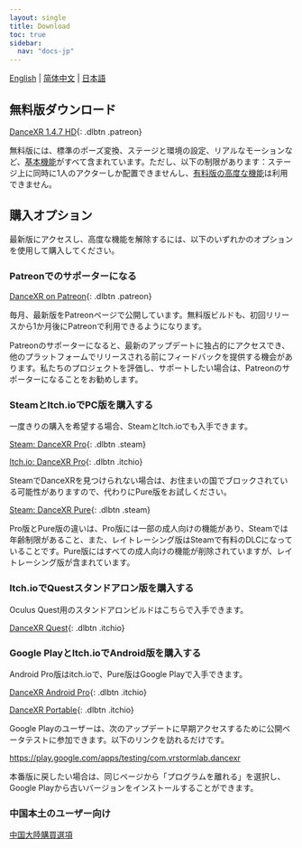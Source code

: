 ```yaml
---
layout: single
title: Download
toc: true
sidebar:
  nav: "docs-jp"
---
```

[English](/dancexr/download) | [简体中文](/zh/dancexr/download) | [日本語](/jp/dancexr/download)

## 無料版ダウンロード

[DanceXR 1.4.7 HD](https://www.patreon.com/posts/release-1-4-7-87008597){: .dlbtn .patreon} 

無料版には、標準のポーズ変換、ステージと環境の設定、リアルなモーションなど、[基本機能](basic_features.md)がすべて含まれています。ただし、以下の制限があります：ステージ上に同時に1人のアクターしか配置できませんし、[有料版の高度な機能](pro_features.md)は利用できません。

## 購入オプション
最新版にアクセスし、高度な機能を解除するには、以下のいずれかのオプションを使用して購入してください。

### Patreonでのサポーターになる

[DanceXR on Patreon](https://www.patreon.com/dvvr){: .dlbtn .patreon} 

毎月、最新版をPatreonページで公開しています。無料版ビルドも、初回リリースから1か月後にPatreonで利用できるようになります。

Patreonのサポーターになると、最新のアップデートに独占的にアクセスでき、他のプラットフォームでリリースされる前にフィードバックを提供する機会があります。私たちのプロジェクトを評価し、サポートしたい場合は、Patreonのサポーターになることをお勧めします。

### SteamとItch.ioでPC版を購入する

一度きりの購入を希望する場合、SteamとItch.ioでも入手できます。

[Steam: DanceXR Pro](https://store.steampowered.com/app/1905510/DanceXR/){: .dlbtn .steam}

[Itch.io: DanceXR Pro](https://stormlab.itch.io/dvvr){: .dlbtn .itchio}

SteamでDanceXRを見つけられない場合は、お住まいの国でブロックされている可能性がありますので、代わりにPure版をお試しください。

[Steam: DanceXR Pure](https://store.steampowered.com/app/2193970/DanceXR_Pure/){: .dlbtn .steam}

Pro版とPure版の違いは、Pro版には一部の成人向けの機能があり、Steamでは年齢制限があること、また、レイトレーシング版はSteamで有料のDLCになっていることです。Pure版にはすべての成人向けの機能が削除されていますが、レイトレーシング版が含まれています。

### Itch.ioでQuestスタンドアロン版を購入する

Oculus Quest用のスタンドアロンビルドはこちらで入手できます。

[DanceXR Quest](https://stormlab.itch.io/dancexr-quest){: .dlbtn .itchio}

### Google PlayとItch.ioでAndroid版を購入する

Android Pro版はitch.ioで、Pure版はGoogle Playで入手できます。

[DanceXR Android Pro](https://stormlab.itch.io/dancexr-android){: .dlbtn .itchio}

[DanceXR Portable](https://play.google.com/store/apps/details?id=com.vrstormlab.dancexr){: .dlbtn .itchio}

Google Playのユーザーは、次のアップデートに早期アクセスするために公開ベータテストに参加できます。以下のリンクを訪れるだけです。

https://play.google.com/apps/testing/com.vrstormlab.dancexr

本番版に戻したい場合は、同じページから「プログラムを離れる」を選択し、Google Playから古いバージョンをインストールすることができます。

### 中国本土のユーザー向け

[中国大陸購買選項](purchase_prc.md)